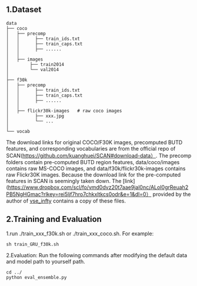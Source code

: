 ## 1.Dataset
```text
data
├── coco
│   ├── precomp 
│   │      ├── train_ids.txt
│   │      ├── train_caps.txt
│   │      ├── ......
│   │
│   ├── images   
│        ├── train2014
│        └── val2014
│  
├── f30k
│   ├── precomp  
│   │      ├── train_ids.txt
│   │      ├── train_caps.txt
│   │      ├── ......
│   │
│   ├── flickr30k-images   # raw coco images
│          ├── xxx.jpg
│          └── ...
│   
└── vocab  
```
The download links for original COCO/F30K images, precomputed BUTD features, and corresponding vocabularies are from the official repo of SCAN(https://github.com/kuanghuei/SCAN#download-data）. The precomp folders contain pre-computed BUTD region features, data/coco/images contains raw MS-COCO images, and data/f30k/flickr30k-images contains raw Flickr30K images. Because the download link for the pre-computed features in SCAN is seemingly taken down. The [link](https://www.dropbox.com/scl/fo/vmd0dvz20t7aae9jal0nc/ALoI0grReuah2PB5NgHGmac?rlkey=rei5ljf7hro7chkxltkcs0odr&e=1&dl=0） provided by the author of [vse_infty](https://github.com/woodfrog/vse_infty) contains a copy of these files.

## 2.Training and Evaluation
1.run ./train_xxx_f30k.sh or ./train_xxx_coco.sh. For example:
```text
sh train_GRU_f30k.sh
```
2.Evaluation: Run the following commands after modifying the default data and model path to yourself path.
```text
cd ../
python eval_ensemble.py
```
